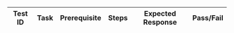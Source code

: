 | Test ID 	| Task 	| Prerequisite 	| Steps 	| Expected Response 	| Pass/Fail 	|
|---------	|------	|--------------	|-------	|-------------------	|-----------	|
